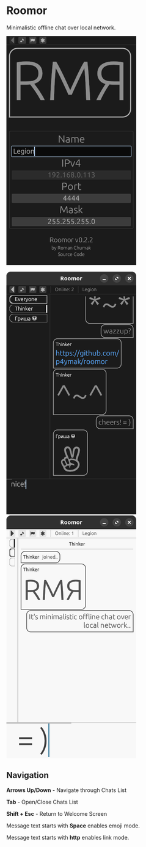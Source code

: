 # Roomor
Minimalistic offline chat over local network.

![Welcome Screen](screenshots/00.png) 

![Public Chat](screenshots/01.png) ![Private Chat](screenshots/02.png)

## Navigation
**Arrows Up/Down** - Navigate through Chats List

**Tab** - Open/Close Chats List

**Shift + Esc** - Return to Welcome Screen

Message text starts with **Space** enables emoji mode. 

Message text starts with **http** enables link mode.
